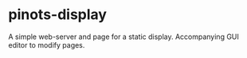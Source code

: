 # pinots-display
A simple web-server and page for a static display. Accompanying GUI editor to modify pages.
